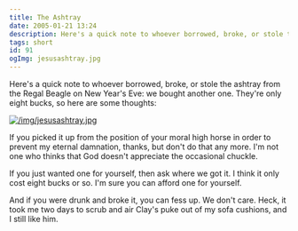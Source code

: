 ```yaml
---
title: The Ashtray
date: 2005-01-21 13:24
description: Here's a quick note to whoever borrowed, broke, or stole the ashtray from the Regal Beagle on New Year's Eve:  we bought another one.  They're only eight bucks, so here are some thoughts:
tags: short
id: 91
ogImg: jesusashtray.jpg
---
```

Here's a quick note to whoever borrowed, broke, or stole the ashtray from the Regal Beagle on New Year's Eve:  we bought another one.  They're only eight bucks, so here are some thoughts:

<a class="lightview centered" href="/img/jesusashtray.jpg" data-lightview-caption="" data-lightview-group="group1"><img src="/img/jesusashtray.jpg" alt="/img/jesusashtray.jpg" style="max-width: 650px;"><br><span class="caption"></span></a>

If you picked it up from the position of your moral high horse in order to prevent my eternal damnation, thanks, but don't do that any more.  I'm not one who thinks that God doesn't appreciate the occasional chuckle.<br />

If you just wanted one for yourself, then ask where we got it.  I think it only cost eight bucks or so.  I'm sure you can afford one for yourself.

And if you were drunk and broke it, you can fess up.  We don't care.  Heck, it took me two days to scrub and air Clay's puke out of my sofa cushions, and I still like him.
